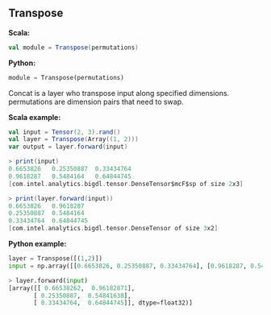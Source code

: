 ## Transpose ##

**Scala:**
```scala
val module = Transpose(permutations)
```
**Python:**
```python
module = Transpose(permutations)
```

Concat is a layer who transpose input along specified dimensions.
permutations are dimension pairs that need to swap.

**Scala example:**
```scala
val input = Tensor(2, 3).rand()
val layer = Transpose(Array((1, 2)))
var output = layer.forward(input)

> print(input)
0.6653826	0.25350887	0.33434764	
0.9618287	0.5484164	0.64844745	
[com.intel.analytics.bigdl.tensor.DenseTensor$mcF$sp of size 2x3]

> print(layer.forward(input))
0.6653826	0.9618287	
0.25350887	0.5484164	
0.33434764	0.64844745	
[com.intel.analytics.bigdl.tensor.DenseTensor of size 3x2]

```

**Python example:**
```python
layer = Transpose([(1,2)])
input = np.array([[0.6653826, 0.25350887, 0.33434764], [0.9618287, 0.5484164, 0.64844745]])

> layer.forward(input)
[array([[ 0.66538262,  0.96182871],
       [ 0.25350887,  0.54841638],
       [ 0.33434764,  0.64844745]], dtype=float32)]

```
